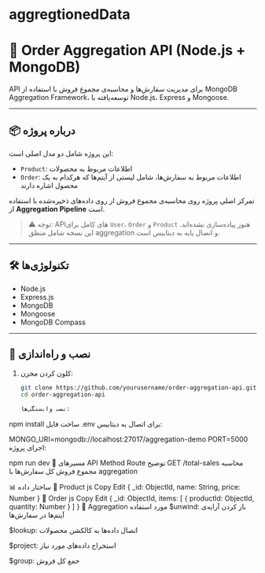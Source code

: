 # aggregtionedData
# 🧾 Order Aggregation API (Node.js + MongoDB)

API برای مدیریت سفارش‌ها و محاسبه‌ی مجموع فروش با استفاده از MongoDB Aggregation Framework، توسعه‌یافته با Node.js، Express و Mongoose.

---

## 📦 درباره پروژه

این پروژه شامل دو مدل اصلی است:

- `Product`: اطلاعات مربوط به محصولات
- `Order`: اطلاعات مربوط به سفارش‌ها، شامل لیستی از آیتم‌ها که هرکدام به یک محصول اشاره دارند

تمرکز اصلی پروژه روی محاسبه‌ی مجموع فروش از روی داده‌های ذخیره‌شده با استفاده از **Aggregation Pipeline** است.

> ⚠️ توجه: APIهای کامل برای `User`، `Order` و `Product` هنوز پیاده‌سازی نشده‌اند. این نسخه شامل منطق aggregation و اتصال پایه به دیتابیس است.

---

## 🛠️ تکنولوژی‌ها

- Node.js
- Express.js
- MongoDB
- Mongoose
- MongoDB Compass

---

## 🔧 نصب و راه‌اندازی

1. کلون کردن مخزن:
   ```bash
   git clone https://github.com/yourusername/order-aggregation-api.git
   cd order-aggregation-api

   نصب وابستگی‌ها:


npm install
ساخت فایل .env برای اتصال به دیتابیس:


MONGO_URI=mongodb://localhost:27017/aggregation-demo
PORT=5000
اجرای پروژه:


npm run dev
🧪 مسیرهای API
Method	Route	توضیح
GET	/total-sales	محاسبه مجموع فروش کل سفارش‌ها با aggregation

📊 ساختار داده
🔹 Product
js
Copy
Edit
{
  _id: ObjectId,
  name: String,
  price: Number
}
🔹 Order
js
Copy
Edit
{
  _id: ObjectId,
  items: [
    {
      productId: ObjectId,
      quantity: Number
    }
  ]
}
🧮 Aggregation مورد استفاده
$unwind: باز کردن آرایه‌ی آیتم‌ها در سفارش‌ها

$lookup: اتصال داده‌ها به کالکشن محصولات

$project: استخراج داده‌های مورد نیاز

$group: جمع کل فروش
